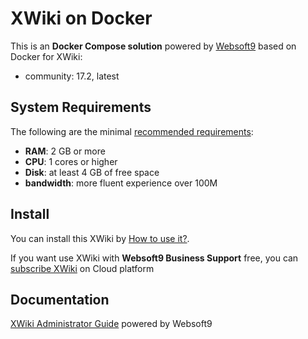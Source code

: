 # XWiki on Docker  

This is an **Docker Compose solution** powered by [Websoft9](https://www.websoft9.com) based on Docker for XWiki:


 - community:  17.2, latest


## System Requirements

The following are the minimal [recommended requirements](https://github.com/xwiki-contrib/docker-xwiki/blob/master/README.md):

* **RAM**: 2 GB or more
* **CPU**: 1 cores or higher
* **Disk**: at least 4 GB of free space
* **bandwidth**: more fluent experience over 100M  

## Install

You can install this XWiki by [How to use it?](https://github.com/Websoft9/docker-library#how-to-use-it).   

If you want use XWiki with **Websoft9 Business Support** free, you can [subscribe XWiki](https://www.websoft9.com/apps) on Cloud platform

## Documentation

[XWiki Administrator Guide](https://support.websoft9.com/docs/xwiki) powered by Websoft9